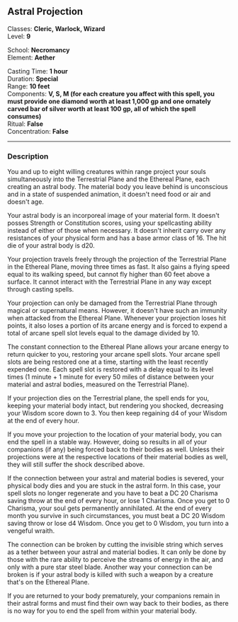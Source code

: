 ## Astral Projection

Classes: **Cleric, Warlock, Wizard**  
Level: **9**  

School: **Necromancy**  
Element: **Aether**  

Casting Time: **1 hour**  
Duration: **Special**  
Range: **10 feet**  
Components: **V, S, M (for each creature you affect with this spell, you must provide one diamond worth at least 1,000 gp and one ornately carved bar of silver worth at least 100 gp, all of which the spell consumes)**  
Ritual: **False**  
Concentration: **False**  

------

### Description

You and up to eight willing creatures within range project your souls simultaneously into the Terrestrial Plane and the Ethereal Plane, each creating an astral body. The material body you leave behind is unconscious and in a state of suspended animation, it doesn't need food or air and doesn't age.

Your astral body is an incorporeal image of your material form. It doesn't posses Strength or Constitution scores, using your spellcasting ability instead of either of those when necessary. It doesn't inherit carry over any resistances of your physical form and has a base armor class of 16. The hit die of your astral body is d20. 

Your projection travels freely through the projection of the Terrestrial Plane in the Ethereal Plane, moving three times as fast. It also gains a flying speed equal to its walking speed, but cannot fly higher than 60 feet above a surface. It cannot interact with the Terrestrial Plane in any way except through casting spells.

Your projection can only be damaged from the Terrestrial Plane through magical or supernatural means. However, it doesn't have such an immunity when attacked from the Ethereal Plane. Whenever your projection loses hit points, it also loses a portion of its arcane energy and is forced to expend a total of arcane spell slot levels equal to the damage divided by 10.

The constant connection to the Ethereal Plane allows your arcane energy to return quicker to you, restoring your arcane spell slots. Your arcane spell slots are being restored one at a time, starting with the least recently expended one. Each spell slot is restored with a delay equal to its level times (1 minute + 1 minute for every 50 miles of distance between your material and astral bodies, measured on the Terrestrial Plane).

If your projection dies on the Terrestrial plane, the spell ends for you, keeping your material body intact, but rendering you shocked, decreasing your Wisdom score down to 3. You then keep regaining d4 of your Wisdom at the end of every hour.

If you move your projection to the location of your material body, you can end the spell in a stable way. However, doing so results in all of your companions (if any) being forced back to their bodies as well. Unless their projections were at the respective locations of their material bodies as well, they will still suffer the shock described above.

If the connection between your astral and material bodies is severed, your physical body dies and you are stuck in the astral form. In this case, your spell slots no longer regenerate and you have to beat a DC 20 Charisma saving throw at the end of every hour, or lose 1 Charisma. Once you get to 0 Charisma, your soul gets permanently annihilated. At the end of every month you survive in such circumstances, you must beat a DC 20 Wisdom saving throw or lose d4 Wisdom. Once you get to 0 Wisdom, you turn into a vengeful wraith.

The connection can be broken by cutting the invisible string which serves as a tether between your astral and material bodies. It can only be done by those with the rare ability to perceive the streams of energy in the air, and only with a pure star steel blade. Another way your connection can be broken is if your astral body is killed with such a weapon by a creature that's on the Ethereal Plane.

If you are returned to your body prematurely, your companions remain in their astral forms and must find their own way back to their bodies, as there is no way for you to end the spell from within your material body.

